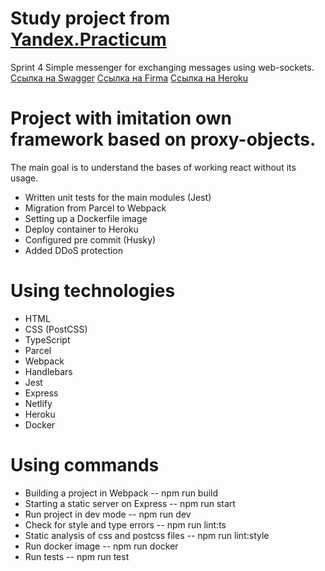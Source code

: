 # Study project from [Yandex.Practicum](https://practicum.com/)
Sprint 4
Simple messenger for exchanging messages using web-sockets.
[Ссылка на Swagger](https://ya-praktikum.tech/api/v2/swagger/#/)
[Ссылка на Firma](https://www.figma.com/file/24EUnEHGEDNLdOcxg7ULwV/Chat?node-id=0%3A1&t=Jl07SkgmFGCOEy18-1)
[Ссылка на Heroku](https://whispering-mountain-95326.herokuapp.com)


# Project with imitation own framework based on proxy-objects.
The main goal is to understand the bases of working react without its usage.

* Written unit tests for the main modules (Jest)
* Migration from Parcel to Webpack
* Setting up a Dockerfile image
* Deploy container to Heroku
* Configured pre commit (Husky)
* Added DDoS protection

# Using technologies

- HTML
- CSS (PostCSS)
- TypeScript
- Parcel
- Webpack
- Handlebars
- Jest
- Express
- Netlify
- Heroku
- Docker

# Using commands

- Building a project in Webpack -- npm run build
- Starting a static server on Express -- npm run start
- Run project in dev mode -- npm run dev
- Check for style and type errors -- npm run lint:ts
- Static analysis of css and postcss files -- npm run lint:style
- Run docker image -- npm run docker
- Run tests -- npm run test
